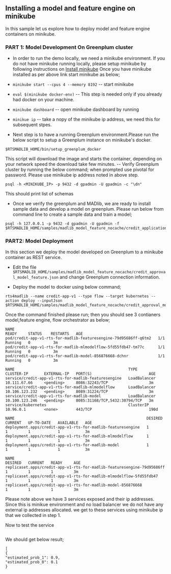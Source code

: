 ## Installing a  model and feature engine on minikube
In this sample let us explore how to deploy model and feature engine containers on minikube.
### PART 1: Model Development On Greenplum cluster
- In order to run the demo locally, we need a minikube environment. If you do not have minikube running locally, please setup minikube by following instructions on [Install minikube](https://kubernetes.io/docs/tasks/tools/install-minikube/)
Once you have minikube installed as per above link start minikube as below;
 - ```minikube start --cpus 4 --memory 8192``` -- start minikube
  - ```eval $(minikube docker-env)``` -- This step is needed only if you already had docker on your machine.
  - ```minikube dashboard``` -- open minikube dashboard by running
  - ```minikue ip``` -- take a nopy of the minikube ip address, we need this for subsequent stpes.  

- Next step is to have a running Greenplum environment.Please run the below script to setup a Greenplum instance on minikube's docker.
```
$RTSMADLIB_HOME/bin/setup_greenplum_docker
```
This script will download the image and starts the container, depending on your network speed the download take few minutes. -- Verify Greenplum cluster by running the below command; when prompted use pivotal for password. Please use minikube ip address noted in above step.
```
psql -h <MINIKUBE_IP> -p 9432 -d gpadmin -U gpadmin -c "\dn"
```
This should print list of schemas
- Once we verify the greenplum and MADlib, we are ready to install sample data and develop a model on greenplum. Please run below from command line to create a sample data and train a model; 
```
psql -h 127.0.0.1 -p 9432 -d gpadmin -U gpadmin -f $RTSMADLIB_HOME/samples/madlib_model_feature_nocache/credit_application_schema.sql
```

### PART2: Model Deployment

In this section we deploy the model developed on Greenplum to a minikube container as REST service.

- Edit the file `$RTSMADLIB_HOME/samples/madlib_model_feature_nocache/credit_approval_model_feature.json` and change Greenplum connection information. 

- Deploy the model to docker using below command; 
```
rts4madlib --name credit-app-v1 --type flow --target kubernetes --action deploy --inputJson $RTSMADLIB_HOME/samples/madlib_model_feature_nocache/credit_approval_model_feature.json
```
Once the command finished please run; then you should see 3 contianers model,feature engine, flow orchestrator as below;
```kubectl get all
NAME                                                               READY     STATUS    RESTARTS   AGE
pod/credit-app-v1-rts-for-madlib-featuresengine-79d95686ff-q6tm2   1/1       Running   0          3m
pod/credit-app-v1-rts-for-madlib-mlmodelflow-5fd55fdb47-tm77c      1/1       Running   0          3m
pod/credit-app-v1-rts-for-madlib-model-856876668-dchnr             1/1       Running   0          3m

NAME                                                  TYPE           CLUSTER-IP       EXTERNAL-IP   PORT(S)                         AGE
service/credit-app-v1-rts-for-madlib-featuresengine   LoadBalancer   10.111.67.66     <pending>     8086:32243/TCP                  3m
service/credit-app-v1-rts-for-madlib-mlmodelflow      LoadBalancer   10.106.123.232   <pending>     8089:31224/TCP                  3m
service/credit-app-v1-rts-for-madlib-model            LoadBalancer   10.100.123.246   <pending>     8085:31168/TCP,5432:30794/TCP   3m
service/kubernetes                                    ClusterIP      10.96.0.1        <none>        443/TCP                         190d

NAME                                                          DESIRED   CURRENT   UP-TO-DATE   AVAILABLE   AGE
deployment.apps/credit-app-v1-rts-for-madlib-featuresengine   1         1         1            1           3m
deployment.apps/credit-app-v1-rts-for-madlib-mlmodelflow      1         1         1            1           3m
deployment.apps/credit-app-v1-rts-for-madlib-model            1         1         1            1           3m

NAME                                                                     DESIRED   CURRENT   READY     AGE
replicaset.apps/credit-app-v1-rts-for-madlib-featuresengine-79d95686ff   1         1         1         3m
replicaset.apps/credit-app-v1-rts-for-madlib-mlmodelflow-5fd55fdb47      1         1         1         3m
replicaset.apps/credit-app-v1-rts-for-madlib-model-856876668             1         1         1         3m
```
Please note above we have 3 services exposed and their ip addresses. Since this is minikue environment and no load balancer we do not have any external ip addresses allocated. we get to these services using minikube ip that we collected in step 1.

Now to test the service

```curl -v -H "Content-Type:application/json" -X POST http://192.168.99.100:31224/predict -d '{"a1":"a","a2":58.67,"a3":4.46,"a4":"u","a5":"g","a6":"q","a7":"h","a8":3.04,"a9":"t","a10":"t","a11":6,"a12":"f","a13":"g","a14":43,"a15":560,"a16":"+"}'
```
We should get below result;

```
[
{
"estimated_prob_1": 0.9,
"estimated_prob_0": 0.1
}

```
